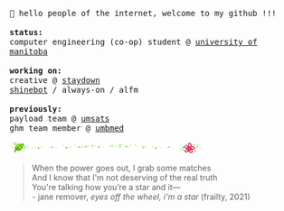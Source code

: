 <samp>🔧 hello people of the internet, welcome to my github !!!</samp>
<br></br>
<samp>
  <b>status:</b>
  <br>
  computer engineering (co-op) student @ <a href="https://umanitoba.ca/explore/programs-of-study/computer-engineering-bsc">university of manitoba</a>
  <br></br>
  <b>working on:</b>
  <br>
  creative @ <a href="https://github.com/staydownmoneycrew">staydown</a>
  <br>
  <a href="https://github.com/lucmayor/shinebot">shinebot</a> / always-on / alfm
  <br></br>
  <b>previously:</b>
  <br>
  payload team @ <a href="https://www.umsats.ca/">umsats</a>
  <br>
  ghm team member @ <a href="https://uofmbmed.com/">umbmed</a>
  <br></br>
  <img src="/634950t7vde8eg7v.gif">
  <br>
  <blockquote>
    When the power goes out, I grab some matches
    <br>
    And I know that I'm not deserving of the real truth
    <br>
    You're talking how you’re a star and it—
    <br>
    - jane remover, <i>eyes off the wheel, i'm a star</i> (frailty, 2021)
  </blockquote>
</samp>
